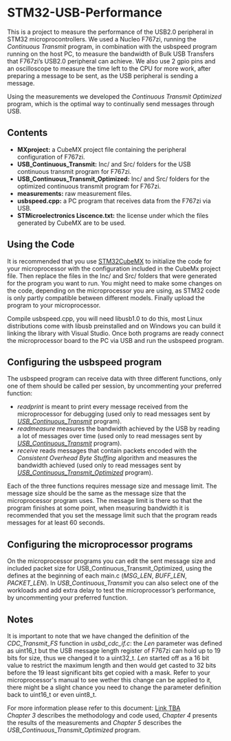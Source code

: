 # STM32-USB-Performance
This is a project to measure the performance of the USB2.0 peripheral in STM32 microprocontrollers. We used a Nucleo F767zi, running the *Continuous Transmit* program, in combination with the usbspeed program running on the host PC, to measure the bandwidth of Bulk USB Transfers that F767zi’s USB2.0 peripheral can achieve. We also use 2 gpio pins and an oscilloscope to measure the time left to the CPU for more work, after preparing a message to be sent, as the USB peripheral is sending a message. 

Using the measurements we developed the *Continuous Transmit Optimized* program, which is the optimal way to continually send messages through USB.


## Contents
- **MXproject:** a CubeMX project file containing the peripheral configuration of F767zi.
- **USB_Continuous_Transmit:** Inc/ and Src/ folders for the USB continuous transmit program for F767zi.
- **USB_Continuous_Transmit_Optimized:** Inc/ and Src/ folders for the optimized continuous transmit program for F767zi.
- **measurements:** raw measurement files.
- **usbspeed.cpp:** a PC program that receives data from the F767zi via USB.
- **STMicroelectronics Liscence.txt:** the license under which the files generated by CubeMX are to be used.

## Using the Code
It is recommended that you use [STM32CubeMX](https://www.st.com/en/development-tools/stm32cubemx.html) to initialize the code for your microprocessor with the configuration included in the CubeMx project file. Then replace the files in the Inc/ and Src/ folders that were generated for the program you want to run. You might need to make some changes on the code, depending on the microprocessor you are using, as STM32 code is only partly compatible between different models. Finally upload the program to your microprocessor. 

Compile usbspeed.cpp, you will need libusb1.0 to do this, most Linux distributions come with libusb preinstalled and on Windows you can build it linking the library with Visual Studio. Once both programs are ready connect the microprocessor board to the PC via USB and run the usbspeed program.

## Configuring the usbspeed program
The usbspeed program can receive data with three different functions, only one of them should be called per session, by uncommenting your preferred function:
- *readprint* is meant to print every message received from the microprocessor for debugging (used only to read messages sent by <ins>*USB_Continuous_Transmit*</ins> program).
- *readmeasure* measures the bandwidth achieved by the USB by reading a lot of messages over time (used only to read messages sent by <ins>*USB_Continuous_Transmit*</ins> program). 
- *receive* reads messages that contain packets encoded with the *Consistent Overhead Byte Stuffing* algorithm and measures the bandwidth achieved (used only to read messages sent by <ins>*USB_Continuous_Transmit_Optimized*</ins> program).

Each of the three functions requires message size and message limit. The message size should be the same as the message size that the microprocessor program uses. The message limit is there so that the program finishes at some point, when measuring bandwidth it is recommended that you set the message limit such that the program reads messages for at least 60 seconds.


## Configuring the microprocessor programs
On the microprocessor programs you can edit the sent message size and included packet size for USB_Continuous_Transmit_Optimized, using the defines at the beginning of each main.c (*MSG_LEN*, *BUFF_LEN*, *PACKET_LEN*). In *USB_Continuous_Transmit* you can also select one of the workloads and add extra delay to test the microprocessor’s performance, by uncommenting your preferred function.


## Notes
It is important to note that we have changed the definition of the *CDC_Transmit_FS* function in *usbd_cdc_if.c*: the *Len* parameter was defined as uint16_t but the USB message length register of F767zi can hold up to 19 bits for size, thus we changed it to a uint32_t. *Len* started off as a 16 bit value to restrict the maximum length and then would get casted to 32 bits before the 19 least significant bits get copied with a mask. Refer to your microprocessor's manual to see wether this change can be applied to it, there might be a slight chance you need to change the parameter definition back to uint16_t or even uint8_t.

For more information please refer to this document: <ins>Link TBA</ins><br>
*Chapter 3* describes the methodology and code used, *Chapter 4* presents the results of the measurements and *Chapter 5* describes the *USB_Continuous_Transmit_Optimized* program.
